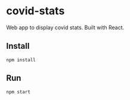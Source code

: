 # covid-stats

Web app to display covid stats. Built with React.

## Install

`npm install`

## Run

`npm start`
